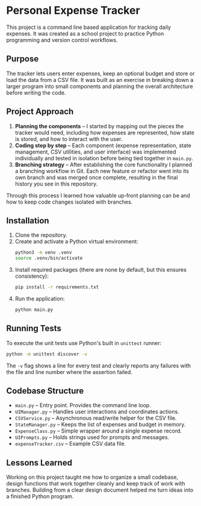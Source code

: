 # Personal Expense Tracker

This project is a command line based application for tracking daily expenses. It was created as a school project to practice Python programming and version control workflows.

## Purpose
The tracker lets users enter expenses, keep an optional budget and store or load the data from a CSV file. It was built as an exercise in breaking down a larger program into small components and planning the overall architecture before writing the code.

## Project Approach
1. **Planning the components** – I started by mapping out the pieces the tracker would need, including how expenses are represented, how state is stored, and how to interact with the user.
2. **Coding step by step** – Each component (expense representation, state management, CSV utilities, and user interface) was implemented individually and tested in isolation before being tied together in `main.py`.
3. **Branching strategy** – After establishing the core functionality I planned a branching workflow in Git. Each new feature or refactor went into its own branch and was merged once complete, resulting in the final history you see in this repository.

Through this process I learned how valuable up‑front planning can be and how to keep code changes isolated with branches.

## Installation
1. Clone the repository.
2. Create and activate a Python virtual environment:
   ```bash
   python3 -m venv .venv
   source .venv/bin/activate
   ```
3. Install required packages (there are none by default, but this ensures consistency):
   ```bash
   pip install -r requirements.txt
   ```
4. Run the application:
   ```bash
   python main.py
   ```

## Running Tests
To execute the unit tests use Python's built in `unittest` runner:

```bash
python -m unittest discover -v
```

The `-v` flag shows a line for every test and clearly reports any failures with
the file and line number where the assertion failed.

## Codebase Structure
- `main.py` – Entry point. Provides the command line loop.
- `UIManager.py` – Handles user interactions and coordinates actions.
- `CSVService.py` – Asynchronous read/write helper for the CSV file.
- `StateManager.py` – Keeps the list of expenses and budget in memory.
- `ExpenseClass.py` – Simple wrapper around a single expense record.
- `UIPrompts.py` – Holds strings used for prompts and messages.
- `expenseTracker.csv` – Example CSV data file.

## Lessons Learned
Working on this project taught me how to organize a small codebase, design functions that work together cleanly and keep track of work with branches. Building from a clear design document helped me turn ideas into a finished Python program.

